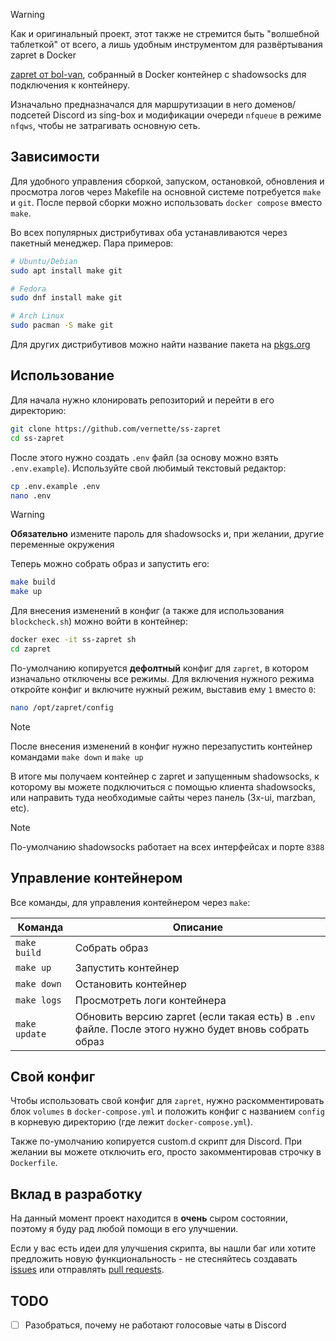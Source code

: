 > [!WARNING]
> Как и оригинальный проект, этот также не стремится быть "волшебной таблеткой" от всего, а лишь удобным инструментом для развёртывания zapret в Docker

[zapret от bol-van](https://github.com/bol-van/zapret), собранный в Docker контейнер c shadowsocks для подключения к контейнеру.

Изначально предназначался для маршрутизации в него доменов/подсетей Discord из sing-box и модификации очереди `nfqueue` в режиме `nfqws`, чтобы не затрагивать основную сеть.

## Зависимости

Для удобного управления сборкой, запуском, остановкой, обновления и просмотра логов через Makefile на основной системе потребуется `make` и `git`. После первой сборки можно использовать `docker compose` вместо `make`.

Во всех популярных дистрибутивах оба устанавливаются через пакетный менеджер. Пара примеров:

```bash
# Ubuntu/Debian
sudo apt install make git

# Fedora
sudo dnf install make git

# Arch Linux
sudo pacman -S make git
```

Для других дистрибутивов можно найти название пакета на [pkgs.org](https://pkgs.org/download/make)

## Использование

Для начала нужно клонировать репозиторий и перейти в его директорию:

```bash
git clone https://github.com/vernette/ss-zapret
cd ss-zapret
```

После этого нужно создать `.env` файл (за основу можно взять `.env.example`). Используйте свой любимый текстовый редактор:

```bash
cp .env.example .env
nano .env
```

> [!WARNING]
> **Обязательно** измените пароль для shadowsocks и, при желании, другие переменные окружения

Теперь можно собрать образ и запустить его:

```bash
make build
make up
```

Для внесения изменений в конфиг (а также для использования `blockcheck.sh`) можно войти в контейнер:

```bash
docker exec -it ss-zapret sh
cd zapret
```

По-умолчанию копируется **дефолтный** конфиг для `zapret`, в котором изначально отключены все режимы. Для включения нужного режима откройте конфиг и включите нужный режим, выставив ему `1` вместо `0`:

```bash
nano /opt/zapret/config
```

> [!NOTE]
> После внесения изменений в конфиг нужно перезапустить контейнер командами `make down` и `make up`

В итоге мы получаем контейнер с zapret и запущенным shadowsocks, к которому вы можете подключиться с помощью клиента shadowsocks, или направить туда необходимые сайты через панель (3x-ui, marzban, etc).

> [!NOTE]
> По-умолчанию shadowsocks работает на всех интерфейсах и порте `8388`

## Управление контейнером

Все команды, для управления контейнером через `make`:

| Команда       | Описание                                                                                             |
| ------------- | ---------------------------------------------------------------------------------------------------- |
| `make build`  | Собрать образ                                                                                        |
| `make up`     | Запустить контейнер                                                                                  |
| `make down`   | Остановить контейнер                                                                                 |
| `make logs`   | Просмотреть логи контейнера                                                                          |
| `make update` | Обновить версию zapret (если такая есть) в `.env` файле. После этого нужно будет вновь собрать образ |

## Свой конфиг

Чтобы использовать свой конфиг для `zapret`, нужно раскомментировать блок `volumes` в `docker-compose.yml` и положить конфиг с названием `config` в корневую директорию (где лежит `docker-compose.yml`).

Также по-умолчанию копируется custom.d скрипт для Discord. При желании вы можете отключить его, просто закомментировав строчку в `Dockerfile`.

## Вклад в разработку

На данный момент проект находится в **очень** сыром состоянии, поэтому я буду рад любой помощи в его улучшении.

Если у вас есть идеи для улучшения скрипта, вы нашли баг или хотите предложить новую функциональность - не стесняйтесь создавать [issues](https://github.com/vernette/ss-zapret/issues) или отправлять [pull requests](https://github.com/vernette/ss-zapret/pulls).

## TODO

- [ ] Разобраться, почему не работают голосовые чаты в Discord
